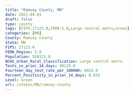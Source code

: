```yaml
---
title: "Ramsey County, MN"
date: 2021-04-01
draft: false
type: county
tags: [FIPS:27123.0,FEMA:5.0,Large central metro,Green]
categories: [MN]
County: Ramsey County
State: MN
FIPS: 27123.0
FEMA_Region: 5.0
Population: 550321.0
NCHS_Urban_Rural_Classification: Large central metro
Tests_in_prior_14_days: 49110.0
Fourteen_day_test_rate_per_100000: 8924.0
Percent_Positivity_in_prior_14_days: 0.033
Level: Green
url: /states/MN/ramsey-county
---
```



